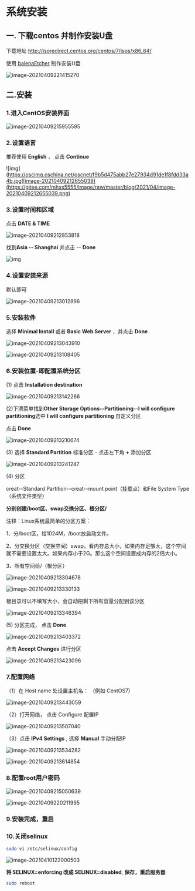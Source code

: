 # 系统安装

## 一. 下载centos 并制作安装U盘

下载地址 http://isoredirect.centos.org/centos/7/isos/x86_64/

使用 [balenaEtcher](https://www.balena.io/etcher/)  制作安装U盘

![image-20210409221415270](https://gitee.com/mhxs5555/image/raw/master/docs/2022/03/202203222104972.png)

## 二.安装

### 1.进入CentOS安装界面

![image-20210409215955595](https://gitee.com/mhxs5555/image/raw/master/blog/2021/04/image-20210409215955595.png)

### 2.设置语言

推荐使用 **English** ， 点击 **Continue**

![img](https://oscimg.oschina.net/oscnet/f9b5d475abb27e27934d91de1f8fdd33a4b.jpg![image-20210409212655039](https://gitee.com/mhxs5555/image/raw/master/blog/2021/04/image-20210409212655039.png)

### 3.设置时间和区域

点击 **DATE & TIME**

![image-20210409212853818](https://gitee.com/mhxs5555/image/raw/master/blog/2021/04/image-20210409212853818.png)

找到**Asia -- Shanghai** 并点击 -- **Done**

![img](https://oscimg.oschina.net/oscnet/f9b5d475abb27e27934d91de1f8fdd33a4b.jpg)

### 4.设置安装来源

默认即可

![image-20210409213012896](https://gitee.com/mhxs5555/image/raw/master/blog/2021/04/image-20210409213012896.png)



### 5.安装软件

选择 **Minimal Install** 或者 **Basic Web Server** ，并点击 **Done**

![image-20210409213043910](https://gitee.com/mhxs5555/image/raw/master/blog/2021/04/image-20210409213043910.png)

![image-20210409213108405](https://gitee.com/mhxs5555/image/raw/master/blog/2021/04/image-20210409213108405.png)

### 6.安装位置-即配置系统分区

(1) 点击 **Installation destination**

![image-20210409213142266](https://gitee.com/mhxs5555/image/raw/master/blog/2021/04/image-20210409213142266.png)



(2)下滑菜单找到**Other Storage Options--Partitioning**--**I will configure partitioning**选中 **I will configure partitioning** 自定义分区

点击 **Done**

![image-20210409213210674](https://gitee.com/mhxs5555/image/raw/master/blog/2021/04/image-20210409213210674.png)

(3) 选择 **Standard Partition** 标准分区 - 点击左下角 **+** 添加分区

![image-20210409213241247](https://gitee.com/mhxs5555/image/raw/master/blog/2021/04/image-20210409213241247.png)

(4) 分区

creat--Standard Partition--creat--mount point（挂载点）和File System Type（系统文件类型）

**分别创建/boot区、swap交换分区、根分区/**

注释：Linux系统最简单的分区方案：

1、分/boot区，给1024M，/boot放启动文件。

2、分交换分区（交换空间）swap，看内存总大小，如果内存足够大，这个空间就不需要设置太大。如果内存小于2G。那么这个空间设置成内存的2倍大小。

3、所有空间给/（根分区）

![image-20210409213304678](https://gitee.com/mhxs5555/image/raw/master/blog/2021/04/image-20210409213304678.png)



![image-20210409213330133](https://gitee.com/mhxs5555/image/raw/master/blog/2021/04/image-20210409213330133.png)

根目录可以不填写大小，会自动把剩下所有容量分配到该分区

![image-20210409213346394](https://gitee.com/mhxs5555/image/raw/master/blog/2021/04/image-20210409213346394.png)

(5) 分区完成， 点击 **Done**

![image-20210409213403372](https://gitee.com/mhxs5555/image/raw/master/blog/2021/04/image-20210409213403372.png)

点击 **Accept Changes** 进行分区

![image-20210409213423096](https://gitee.com/mhxs5555/image/raw/master/blog/2021/04/image-20210409213423096.png)

### 7.配置网络

（1）在 Host name 处设置主机名： （例如 CentOS7)

![image-20210409213443059](https://gitee.com/mhxs5555/image/raw/master/blog/2021/04/image-20210409213443059.png)

（2）打开网络， 点击 Configure 配置IP

![image-20210409213507040](https://gitee.com/mhxs5555/image/raw/master/blog/2021/04/image-20210409213507040.png)

（3）点击 **IPv4 Settings** , 选择 **Manual** 手动分配IP

![image-20210409213534282](https://gitee.com/mhxs5555/image/raw/master/blog/2021/04/image-20210409213534282.png)



![image-20210409213614854](https://gitee.com/mhxs5555/image/raw/master/blog/2021/04/image-20210409213614854.png)

### 8.配置root用户密码

![image-20210409215050639](https://gitee.com/mhxs5555/image/raw/master/blog/2021/04/image-20210409215050639.png)

![image-20210409220211995](https://gitee.com/mhxs5555/image/raw/master/blog/2021/04/image-20210409220211995.png)

### 9.安装完成，重启

### 10.关闭selinux

```bash
sudo vi /etc/selinux/config
```

![image-20210410122000503](https://gitee.com/mhxs5555/image/raw/master/blog/2021/04/image-20210410122000503.png)

**将 SELINUX=enforcing 改成 SELINUX=disabled**, **保存，重启服务器**

```bash
sudo reboot
```

